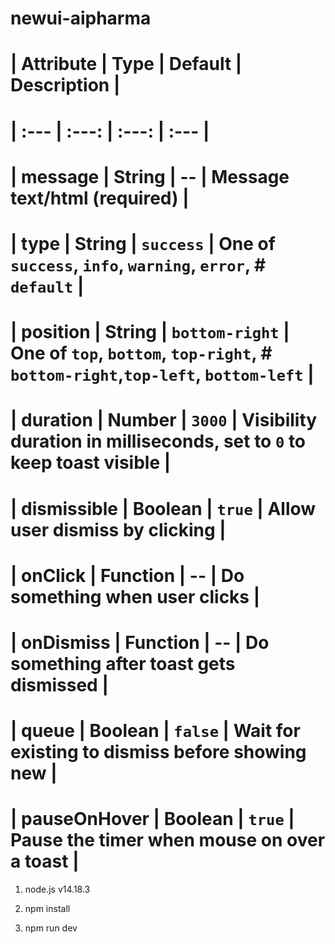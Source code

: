 # newui-aipharma


# | Attribute        | Type                | Default              | Description      |
# | :---             | :---:               | :---:                | :---             |
# |  message         | String              | --                   |  Message text/html (required)   |
# |  type            | String              | `success`            |  One of `success`, `info`, `warning`, `error`, # `default`  |
# |  position        | String              | `bottom-right`       |  One of `top`, `bottom`, `top-right`, # `bottom-right`,`top-left`, `bottom-left`  |
# |  duration        | Number              | `3000`               |  Visibility duration in milliseconds, set to `0` to keep toast visible    |
# |  dismissible     | Boolean             | `true`               |  Allow user dismiss by clicking    |
# |  onClick         | Function            | --                   |  Do something when user clicks    |
# |  onDismiss       | Function            | --                   |  Do something after toast gets dismissed    |
# |  queue           | Boolean             | `false`              |  Wait for existing to dismiss before showing new     |
# |  pauseOnHover    | Boolean             | `true`               |  Pause the timer when mouse on over a toast    |

1. node.js v14.18.3

2. npm install

3. npm run dev